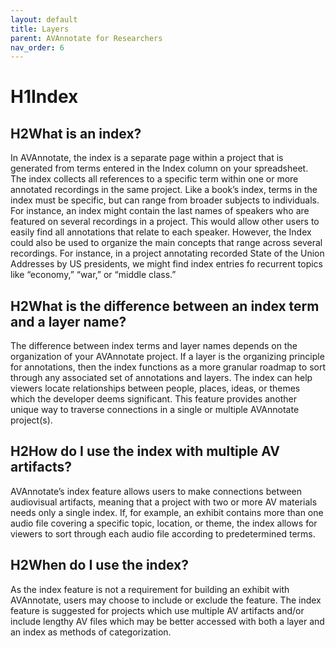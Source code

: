 ```yaml
---
layout: default
title: Layers
parent: AVAnnotate for Researchers
nav_order: 6
---
```

# H1Index

## H2What is an index? 
In AVAnnotate, the index is a separate page within a project that is generated from terms entered in the Index column on your spreadsheet. The index collects all references to a specific term within one or more annotated recordings in the same project. Like a book’s index, terms in the index must be specific, but can range from broader subjects to individuals. For instance, an index might contain the last names of speakers who are featured on several recordings in a project. This would allow other users to easily find all annotations that relate to each speaker. However, the Index could also be used to organize the main concepts that range across several recordings. For instance, in a project annotating recorded State of the Union Addresses by US presidents, we might find index entries fo recurrent topics like “economy,” “war,” or “middle class.”


## H2What is the difference between an index term and a layer name? 
The difference between index terms and layer names depends on the organization of your AVAnnotate project. If a layer is the organizing principle for annotations, then the index functions as a more granular roadmap to sort through any associated set of annotations and layers. The index can help viewers locate relationships between people, places, ideas, or themes which the developer deems significant. This feature provides another unique way to traverse connections in a single or multiple AVAnnotate project(s).


## H2How do I use the index with multiple AV artifacts? 
AVAnnotate’s index feature allows users to make connections between audiovisual artifacts, meaning that a project with two or more AV materials needs only a single index. If, for example, an exhibit contains more than one audio file covering a specific topic, location, or theme, the index allows for viewers to sort through each audio file according to predetermined terms.


## H2When do I use the index? 
As the index feature is not a requirement for building an exhibit with AVAnnotate, users may choose to include or exclude the feature. The index feature is suggested for projects which use multiple AV artifacts and/or include lengthy AV files which may be better accessed with both a layer and an index as methods of categorization.

